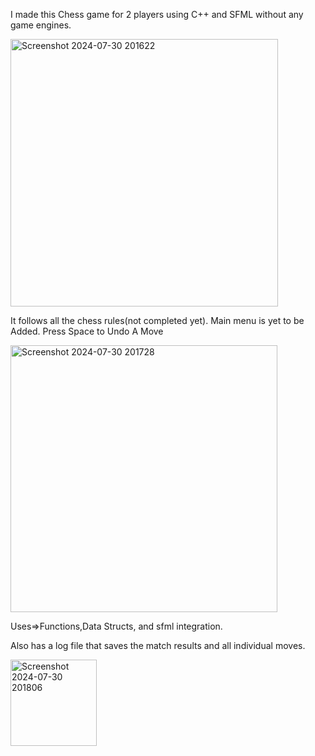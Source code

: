 I made this Chess game for 2 players using C++ and SFML without any game engines.

  <img width="428" alt="Screenshot 2024-07-30 201622" src="https://github.com/user-attachments/assets/7c5946df-d2a6-4ff6-9e0b-c47d4ef183c2">
  
  
It follows all the chess rules(not completed yet).
Main menu is yet to be Added.
Press Space to Undo A Move

<img width="427" alt="Screenshot 2024-07-30 201728" src="https://github.com/user-attachments/assets/ff2e26e4-b5b9-4fab-b4e8-6fde50e46c94">


Uses=>Functions,Data Structs, and sfml integration.

Also has a log file that saves the match results and all individual moves.

<img width="138" alt="Screenshot 2024-07-30 201806" src="https://github.com/user-attachments/assets/3619552b-bb1f-47ff-b9c5-3325abe5ad84">
